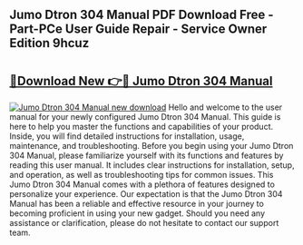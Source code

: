 ## Jumo Dtron 304 Manual PDF Download Free - Part-PCe User Guide Repair - Service Owner Edition 9hcuz

# <h2><a href="http://bc27483.oget.top/?id=Jumo+Dtron+304+Manual">🔗Download New 👉🔴 Jumo Dtron 304 Manual</a></h2>

[![Jumo Dtron 304 Manual new download](https://i.imgur.com/5g1atiW.png)](http://bc27483.oget.top/?id=Jumo+Dtron+304+Manual)
Hello and welcome to the user manual for your newly configured Jumo Dtron 304 Manual. This guide is here to help you master the functions and capabilities of your product. Inside, you will find detailed instructions for installation, usage, maintenance, and troubleshooting. Before you begin using your Jumo Dtron 304 Manual, please familiarize yourself with its functions and features by reading this user manual. It includes clear instructions for installation, setup, and operation, as well as troubleshooting tips for common issues. This Jumo Dtron 304 Manual comes with a plethora of features designed to personalize your experience. Our expectation is that the Jumo Dtron 304 Manual has been a reliable and effective resource in your journey to becoming proficient in using your new gadget. Should you need any assistance or clarification, please do not hesitate to contact our support team.
